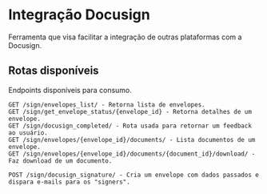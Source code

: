 # Integração Docusign

Ferramenta que visa facilitar a integração de outras plataformas com a Docusign.

## Rotas disponíveis

Endpoints disponíveis para consumo.

```
GET /sign/envelopes_list/ - Retorna lista de envelopes.
GET /sign/get_envelope_status/{envelope_id} - Retorna detalhes de um envelope.
GET /sign/docusign_completed/ - Rota usada para retornar um feedback ao usuário.
GET /sign/envelopes/{envelope_id}/documents/ - Lista documentos de um envelope.
GET /sign/envelopes/{envelope_id}/documents/{document_id}/download/ - Faz download de um documento.

POST /sign/docusign_signature/ - Cria um envelope com dados passados e dispara e-mails para os "signers".
```
